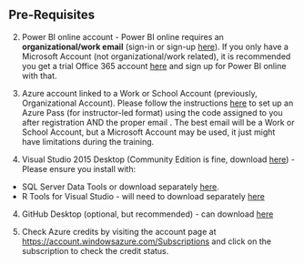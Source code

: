 ## Pre-Requisites

2.  Power BI online account - Power BI online requires an **organizational/work email** (sign-in or sign-up [here](https://powerbi.microsoft.com/en-us/landing/signin/)).  If you only have a Microsoft Account (not organizational/work related), it is recommended you get a trial Office 365 account [here](https://support.office.com/en-us/article/Sign-up-for-a-free-Office-365-for-business-trial-f340d012-ad0f-4b13-b539-8b160f3e9644) and sign up for Power BI online with that.

1.  Azure account linked to a Work or School Account (previously, Organizational Account).  Please follow the instructions [here](PASS_SETUP.md) to set up an Azure Pass (for instructor-led format) using the code assigned to you after registration AND the proper email .  The best email will be a Work or School Account, but a Microsoft Account may be used, it just might have limitations during the training.

3.  Visual Studio 2015 Desktop (Community Edition is fine, download [here](https://www.visualstudio.com/vs/community/)) - Please ensure you install with:
  * SQL Server Data Tools or download separately [here](https://msdn.microsoft.com/en-us/library/mt204009.aspx).
  * R Tools for Visual Studio - will need to download separately [here](https://www.visualstudio.com/vs/rtvs/)

4.  GitHub Desktop (optional, but recommended) - can download [here](https://desktop.github.com/)

4.  Check Azure credits by visiting the account page at https://account.windowsazure.com/Subscriptions and click on the subscription to check the credit status.

